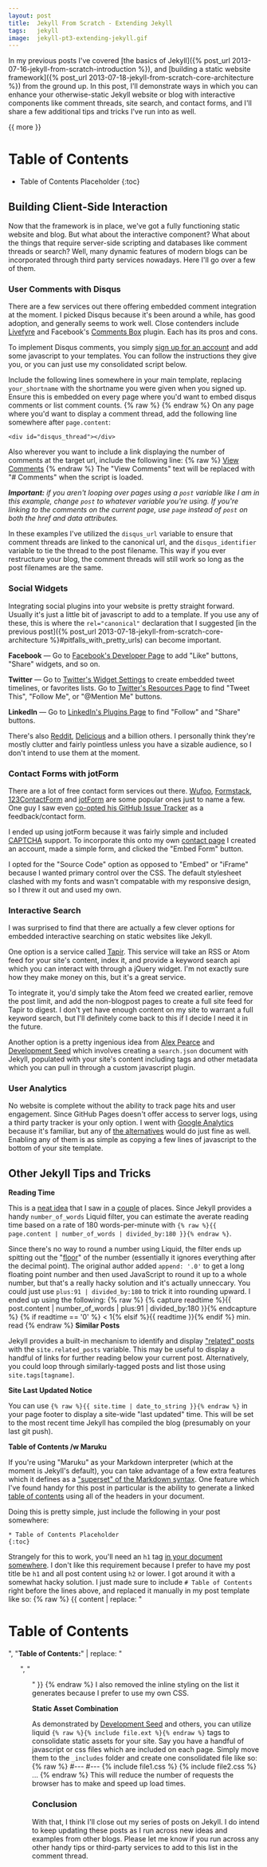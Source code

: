 ```yaml
---
layout: post
title:  Jekyll From Scratch - Extending Jekyll
tags:   jekyll
image:  jekyll-pt3-extending-jekyll.gif
---
```


In my previous posts I've covered [the basics of Jekyll]({% post_url 2013-07-16-jekyll-from-scratch-introduction %}), and [building a static website framework]({% post_url 2013-07-18-jekyll-from-scratch-core-architecture %}) from the ground up. In this post, I'll demonstrate ways in which you can enhance your otherwise-static Jekyll website or blog with interactive components like comment threads, site search, and contact forms, and I'll share a few additional tips and tricks I've run into as well.

{{ more }}

# Table of Contents

* Table of Contents Placeholder
{:toc}

## Building Client-Side Interaction

Now that the framework is in place, we've got a fully functioning static website and blog. But what about the interactive component? What about the things that require server-side scripting and databases like comment threads or search? Well, many dynamic features of modern blogs can be incorporated through third party services nowadays. Here I'll go over a few of them.

### User Comments with Disqus

There are a few services out there offering embedded comment integration at the moment. I picked Disqus because it's been around a while, has good adoption, and generally seems to work well. Close contenders include [Livefyre](http://www.livefyre.com/comments/) and Facebook's [Comments Box](https://developers.facebook.com/docs/reference/plugins/comments/) plugin. Each has its pros and cons.

To implement Disqus comments, you simply [sign up for an account](https://disqus.com/admin/signup/) and add some javascript to your templates. You can follow the instructions they give you, or you can just use my consolidated script below.

Include the following lines somewhere in your main template, replacing `your_shortname` with the shortname you were given when you signed up. Ensure this is embedded on every page where you'd want to embed disqus comments or list comment counts.
{% raw %}
	<script type="text/javascript">
		var disqus_shortname  = 'your_shortname',
		    disqus_identifier = '{{ page.path | split:'/' | last | cgi_escape }}',
		    disqus_url        = '{{ site.url }}{{ page.url | uri_escape }}'
		;
		(function() {
			var load = function(src){
				var s = document.createElement('script'); s.type = 'text/javascript'; s.async = true; s.src = src;
				var e = document.getElementsByTagName('script')[0]; e.parentNode.insertBefore(s, e);
			};
			load('//' + disqus_shortname + '.disqus.com/count.js');
			if (document.getElementById('disqus_thread')) {
				load('//' + disqus_shortname + '.disqus.com/embed.js');
			}
		})();
	</script>
{% endraw %}
On any page where you'd want to display a comment thread, add the following line somewhere after `page.content`:

	<div id="disqus_thread"></div>

Also wherever you want to include a link displaying the number of comments at the target url, include the following line:
{% raw %}
	<a href="{{ post.url }}#disqus_thread" data-disqus-identifier="{{ post.path | split:'/' | last | cgi_escape }}">View Comments</a>
{% endraw %}
The "View Comments" text will be replaced with "# Comments" when the script is loaded.

_**Important:** if you aren't looping over pages using a `post` variable like I am in this example, change `post` to whatever variable you're using. If you're linking to the comments on the current page, use `page` instead of `post` on both the href and data attributes._

In these examples I've utilized the `disqus_url` variable to ensure that comment threads are linked to the canonical url, and the `disqus_identifier` variable to tie the thread to the post filename. This way if you ever restructure your blog, the comment threads will still work so long as the post filenames are the same.

### Social Widgets

Integrating social plugins into your website is pretty straight forward. Usually it's just a little bit of javascript to add to a template. If you use any of these, this is where the `rel="canonical"` declaration that I suggested [in the previous post]({% post_url 2013-07-18-jekyll-from-scratch-core-architecture %}#pitfalls_with_pretty_urls) can become important.

**Facebook** — Go to [Facebook's Developer Page](https://developers.facebook.com/docs/plugins/) to add "Like" buttons, "Share" widgets, and so on.

**Twitter** — Go to [Twitter's Widget Settings](https://twitter.com/settings/widgets) to create embedded tweet timelines, or favorites lists. Go to [Twitter's Resources Page](https://twitter.com/about/resources/buttons) to find "Tweet This", "Follow Me", or "@Mention Me" buttons.

**LinkedIn** — Go to [LinkedIn's Plugins Page](https://developer.linkedin.com/plugins) to find "Follow" and "Share" buttons.

There's also [Reddit](http://www.reddit.com/buttons/), [Delicious](https://delicious.com/tools) and a billion others. I personally think they're mostly clutter and fairly pointless unless you have a sizable audience, so I don't intend to use them at the moment.

### Contact Forms with jotForm

There are a lot of free contact form services out there. [Wufoo](http://www.wufoo.com/), [Formstack](http://www.formstack.com/), [123ContactForm](http://www.123contactform.com/) and [jotForm](http://www.jotform.com/) are some popular ones just to name a few. One guy I saw even [co-opted his GitHub Issue Tracker](http://erjjones.github.io/blog/How-I-built-my-blog-in-one-day/) as a feedback/contact form.

I ended up using jotForm because it was fairly simple and included [CAPTCHA](http://en.wikipedia.org/wiki/CAPTCHA) support. To incorporate this onto my own [contact page](/contact/) I created an account, made a simple form, and clicked the "Embed Form" button.

I opted for the "Source Code" option as opposed to "Embed" or "iFrame" because I wanted primary control over the CSS. The default stylesheet clashed with my fonts and wasn't compatable with my responsive design, so I threw it out and used my own.

### Interactive Search

I was surprised to find that there are actually a few clever options for embedded interactive searching on static websites like Jekyll.

One option is a service called [Tapir](http://tapirgo.com/). This service will take an RSS or Atom feed for your site's content, index it, and provide a keyword search api which you can interact with through a jQuery widget. I'm not exactly sure how they make money on this, but it's a great service.

To integrate it, you'd simply take the Atom feed we created earlier, remove the post limit, and add the non-blogpost pages to create a full site feed for Tapir to digest. I don't yet have enough content on my site to warrant a full keyword search, but I'll definitely come back to this if I decide I need it in the future.

Another option is a pretty ingenious idea from [Alex Pearce](http://alexpearce.me/2012/04/simple-jekyll-searching/) and [Development Seed](http://developmentseed.org/blog/2011/09/09/jekyll-github-pages/) which involves creating a `search.json` document with Jekyll, populated with your site's content including tags and other metadata which you can pull in through a custom javascript plugin.

### User Analytics

No website is complete without the ability to track page hits and user engagement. Since GitHub Pages doesn't offer access to server logs, using a third party tracker is your only option. I went with [Google Analytics](http://www.google.com/analytics/) because it's familiar, but any of [the alternatives](https://iwantmyname.com/blog/2013/03/prefer-to-own-your-data-here-are-some-alternatives-to-google-analytics.html) would do just fine as well. Enabling any of them is as simple as copying a few lines of javascript to the bottom of your site template.

## Other Jekyll Tips and Tricks

**Reading Time**

This is a [neat idea](http://andytaylor.me/2013/04/07/reading-time/) that I saw in a [couple](http://sicanstudios.com/blog/) of places. Since Jekyll provides a handy `number_of_words` Liquid filter, you can estimate the averate reading time based on a rate of 180 words-per-minute with `{% raw %}{{ page.content | number_of_words | divided_by:180 }}{% endraw %}`.

Since there's no way to round a number using Liquid, the filter ends up spitting out the "[floor](http://en.wikipedia.org/wiki/Floor_and_ceiling_functions)" of the number (essentially it ignores everything after the decimal point). The original author added `append: '.0'` to get a long floating point number and then used JavaScript to round it up to a whole number, but that's a really hacky solution and it's actually unneccary. You could just use `plus:91 | divided_by:180` to trick it into rounding upward. I ended up using the following:
{% raw %}
	{% capture readtime %}{{ post.content | number_of_words | plus:91 | divided_by:180 }}{% endcapture %}
	{% if readtime == '0' %} &lt; 1{% elsif %}{{ readtime }}{% endif %} min. read
{% endraw %}
**Similar Posts**

Jekyll provides a built-in mechanism to identify and display ["related" posts](http://jekyllrb.com/docs/variables/#site_variables) with the `site.related_posts` variable. This may be useful to display a handful of links for further reading below your current post. Alternatively, you could loop through similarly-tagged posts and list those using `site.tags[tagname]`.

**Site Last Updated Notice**

You can use `{% raw %}{{ site.time | date_to_string }}{% endraw %}` in your page footer to display a site-wide "last updated" time. This will be set to the most recent time Jekyll has compiled the blog (presumably on your last git push).

**Table of Contents /w Maruku**

If you're using "Maruku" as your Markdown interpreter (which at the moment is Jekyll's default), you can take advantage of a few extra features which it defines as a ["superset" of the Markdown syntax](http://maruku.rubyforge.org/maruku.html). One feature which I've found handy for this post in particular is the ability to generate a linked [table of contents](http://maruku.rubyforge.org/maruku.html#toc-generation) using all of the headers in your document.

Doing this is pretty simple, just include the following in your post somewhere:

	* Table of Contents Placeholder
	{:toc}

Strangely for this to work, you'll need an `h1` tag [in your document somewhere](http://webiva.lighthouseapp.com/projects/38599/tickets/5-maruku-table-of-contents-not-generating-without-extra-h1-tag). I don't like this requirement because I prefer to have my post title be `h1` and all post content using `h2` or lower. I got around it with a somewhat hacky solution. I just made sure to include `# Table of Contents` right before the lines above, and replaced it manually in my post template like so:
{% raw %}
	{{ content | replace: "<h1 id='table_of_contents'>Table of Contents</h1>", "<strong>Table of Contents:</strong>" | replace: "<ul style='list-style: none;'>", "<ul>" }}
{% endraw %}
I also removed the inline styling on the list it generates because I prefer to use my own CSS.

**Static Asset Combination**

As demonstrated by [Development Seed](http://developmentseed.org/blog/2011/09/09/jekyll-github-pages/) and others, you can utilize liquid `{% raw %}{% include file.ext %}{% endraw %}` tags to consolidate static assets for your site. Say you have a handful of javascript or css files which are included on each page. Simply move them to the `_includes` folder and create one consolidated file like so:
{% raw %}
	#---
	#---
	{% include file1.css %}
	{% include file2.css %}
	...
{% endraw %}
This will reduce the number of requests the browser has to make and speed up load times.

### Conclusion

With that, I think I'll close out my series of posts on Jekyll. I do intend to keep updating these posts as I run across new ideas and examples from other blogs. Please let me know if you run across any other handy tips or third-party services to add to this list in the comment thread.
